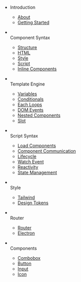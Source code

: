 - Introduction

  - [About](docs/)
  - [Getting Started](docs/getting-started.md)

- <br>Component Syntax

  - [Structure](docs/component-structure.md)
  - [HTML](docs/html.md)
  - [Style](docs/style.md)
  - [Script](docs/script.md)
  - [Inline Components](docs/inline-components.md)  

- <br>Template Engine

  - [Variables](docs/variables.md)
  - [Conditionals](docs/conditionals.md)
  - [Each Loops](docs/loops.md)
  - [DOM Events](docs/dom-events.md)
  - [Nested Components](docs/nested-components.md)
  - [Slot](docs/slot.md)

- <br>Script Syntax

  - [Load Components](docs/loadcomponent.md)
  - [Component Communication](docs/component-communication.md)
  - [Lifecycle](docs/lifecycle.md)
  - [Watch Event](docs/watch.md)
  - [Reactivity](docs/reactivity.md)
  - [State Management](docs/state.md)

- <br>Style
	- [Tailwind](docs/uno.md)
  - [Design Tokens](docs/design-tokens.md)

- <br>Router

  - [Router](docs/router.md)
  - [Electron](docs/electron.md)

- <br>Components
  - [Combobox](docs/components/combo.md)
  - [Button](docs/components/button.md)
  - [Input](docs/components/input.md)
  - [Icon](docs/components/s-icon.md)